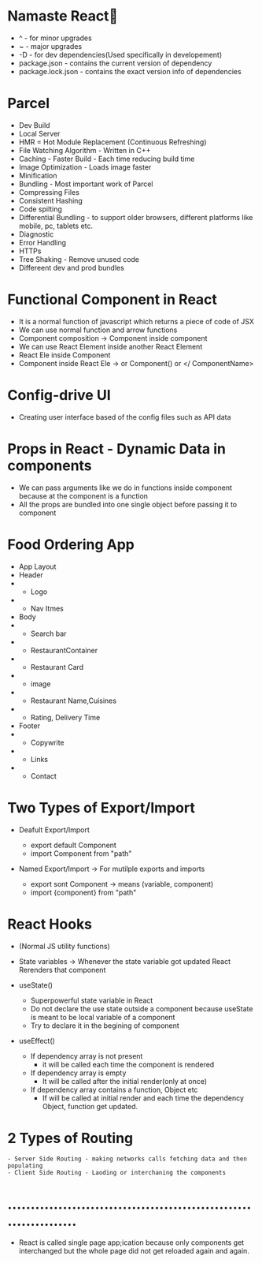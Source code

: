 # Namaste React🚀
- ^ - for minor upgrades
- ~ - major upgrades
- -D - for dev dependencies(Used specifically in developement)
- package.json - contains the current version of dependency
- package.lock.json - contains the exact version info of dependencies




# Parcel
- Dev Build
- Local Server
- HMR = Hot Module Replacement (Continuous Refreshing)
- File Watching Algorithm - Written in C++
- Caching - Faster Build - Each time reducing build time
- Image Optimization - Loads image faster
- Minification
- Bundling - Most important work of Parcel
- Compressing Files
- Consistent Hashing
- Code spilting
- Differential Bundling - to support older browsers, different platforms like mobile, pc, tablets etc.
- Diagnostic
- Error Handling
- HTTPs
- Tree Shaking - Remove unused code 
- Differeent dev and prod bundles
 

 # Functional Component in React
 - It is a normal function of javascript which returns a piece of code of JSX
 - We can use normal function and arrow functions
 - Component composition -> Component inside component
 - We can use React Element inside another React Element
 - React Ele inside Component
 - Component inside React Ele -> <ComponentName /> or Component() or <ComponentName ></ ComponentName>


 # Config-drive UI
 - Creating user interface based of the config files such as API data

 # Props in React - Dynamic Data in components
 - We can pass arguments like we do in functions inside component because at the component is a function
 - All the props  are bundled into one single object before passing it to component


 # Food Ordering App
 * App Layout
 * Header
 * - Logo
 * - Nav Itmes
 * Body
 * - Search bar
 * - RestaurantContainer
 * - Restaurant Card
 *    - image
 *    - Restaurant Name,Cuisines
 *    - Rating, Delivery Time
 * Footer
 * - Copywrite
 * - Links
 * - Contact

 # Two Types of Export/Import
- Deafult Export/Import
    - export default Component
    - import Component from "path"

- Named Export/Import -> For mutilple exports and imports
    - export sont Component -> means (variable, component)
    - import {component} from "path"

# React Hooks
- (Normal JS utility functions)
- State variables -> Whenever the state variable got updated 
React Rerenders that component
- useState() 
    - Superpowerful state variable in React
    - Do not declare the use state outside a component because useState is meant to be local variable of a component
    - Try to declare it in the begining of component

- useEffect()
    - If dependency array is not present
        - it will be called each time the component is rendered
    - If dependency array is empty
        - It will be called after the initial render(only at once) 
    - If dependency array contains a function, Object etc
        - If will be called at initial render and each time the dependency Object, function get updated.

# 2 Types of Routing
    - Server Side Routing - making networks calls fetching data and then populating
    - Client Side Routing - Laoding or interchaning the components

# ....................................................................
- React is called single page app;ication because only components get interchanged but the whole page did not get reloaded again and again.